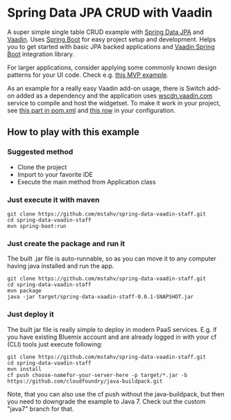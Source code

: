 # Spring Data JPA CRUD with Vaadin

A super simple single table CRUD example with [Spring Data JPA](http://projects.spring.io/spring-data-jpa/) and [Vaadin](https://vaadin.com). Uses [Spring Boot](http://projects.spring.io/spring-boot/) for easy project setup and development. Helps you to get started with basic JPA backed applications and [Vaadin Spring Boot](https://vaadin.com/addon/vaadin-spring-boot) integration library.

For larger applications, consider applying some commonly known design patterns for your UI code. Check e.g. [this MVP example](https://github.com/peholmst/vaadin4spring/tree/master/spring-vaadin-mvp).

As an example for a really easy Vaadin add-on usage, there is Switch add-on added as a dependency and the application uses [wscdn.vaadin.com](https://wscdn.vaadin.com) service to compile and host the widgetset. To make it work in your project, see [this part in pom.xml](https://github.com/mstahv/spring-data-vaadin-staff/blob/master/pom.xml#L100-L112) and [this row](https://github.com/mstahv/spring-data-vaadin-staff/blob/master/src/main/java/staff/Application.java#L11) in your configuration.

## How to play with this example

### Suggested method

* Clone the project
* Import to your favorite IDE
* Execute the main method from Application class

### Just execute it with maven

```
git clone https://github.com/mstahv/spring-data-vaadin-staff.git
cd spring-data-vaadin-staff
mvn spring-boot:run
```

### Just create the package and run it

The built .jar file is auto-runnable, so as you can move it to any computer having java installed and run the app. 

```
git clone https://github.com/mstahv/spring-data-vaadin-staff.git
cd spring-data-vaadin-staff
mvn package
java -jar target/spring-data-vaadin-staff-0.0.1-SNAPSHOT.jar
```

### Just deploy it

The built jar file is really simple to deploy in modern PaaS services. E.g. if you have existing Bluemix account and are already logged in with your cf (CLI) tools just execute following:

```
git clone https://github.com/mstahv/spring-data-vaadin-staff.git
cd spring-data-vaadin-staff
mvn install
cf push choose-namefor-your-server-here -p target/*.jar -b https://github.com/cloudfoundry/java-buildpack.git

```

Note, that you can also use the cf push without the java-buildpack, but then you need to downgrade the example to Java 7. Check out the custom "java7" branch for that.

